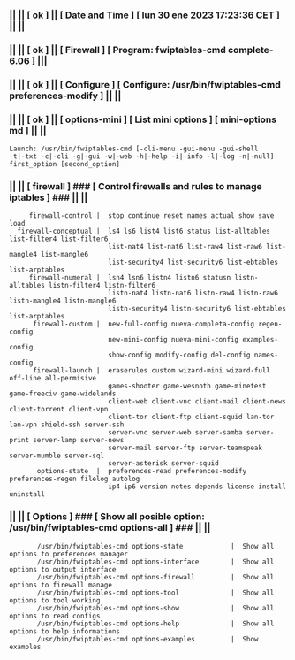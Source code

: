 ### || || [ ok ] || [ Date and Time ] [ lun 30 ene 2023 17:23:36 CET ] || ||
### || || [ ok ] || [ Firewall ] [ Program: fwiptables-cmd complete-6.06 ] |||
### || || [ ok ] || [ Configure ] [ Configure: /usr/bin/fwiptables-cmd preferences-modify ] || ||
### || || [ ok ] || [ options-mini ] [ List mini options ] [ mini-options md ] || ||
    Launch: /usr/bin/fwiptables-cmd [-cli-menu -gui-menu -gui-shell                                                     
    -t|-txt -c|-cli -g|-gui -w|-web -h|-help -i|-info -l|-log -n|-null] first_option [second_option]         
### || || [ firewall ]  ### [  Control firewalls and rules to manage iptables ] ### || ||                
         firewall-control |  stop continue reset names actual show save load                              
      firewall-conceptual |  ls4 ls6 list4 list6 status list-alltables list-filter4 list-filter6          
                             list-nat4 list-nat6 list-raw4 list-raw6 list-mangle4 list-mangle6            
                             list-security4 list-security6 list-ebtables list-arptables                   
         firewall-numeral |  lsn4 lsn6 listn4 listn6 statusn listn-alltables listn-filter4 listn-filter6  
                             listn-nat4 listn-nat6 listn-raw4 listn-raw6 listn-mangle4 listn-mangle6      
                             listn-security4 listn-security6 list-ebtables list-arptables                 
          firewall-custom |  new-full-config nueva-completa-config regen-config                           
                             new-mini-config nueva-mini-config examples-config                            
                             show-config modify-config del-config names-config                            
          firewall-launch |  eraserules custom wizard-mini wizard-full off-line all-permisive             
                             games-shooter game-wesnoth game-minetest game-freeciv game-widelands         
                             client-web client-vnc client-mail client-news client-torrent client-vpn      
                             client-tor client-ftp client-squid lan-tor lan-vpn shield-ssh server-ssh     
                             server-vnc server-web server-samba server-print server-lamp server-news      
                             server-mail server-ftp server-teamspeak server-mumble server-sql             
                             server-asterisk server-squid                                                 
           options-state  |  preferences-read preferences-modify preferences-regen filelog autolog        
                             ip4 ip6 version notes depends license install uninstall                      
### || ||  [ Options ]  ### [  Show all posible option: /usr/bin/fwiptables-cmd options-all ] ### || ||      
           /usr/bin/fwiptables-cmd options-state            |  Show all options to preferences manager        
           /usr/bin/fwiptables-cmd options-interface        |  Show all options to output interface           
           /usr/bin/fwiptables-cmd options-firewall         |  Show all options to firewall manage            
           /usr/bin/fwiptables-cmd options-tool             |  Show all options to tool working               
           /usr/bin/fwiptables-cmd options-show             |  Show all options to read configs               
           /usr/bin/fwiptables-cmd options-help             |  Show all options to help informations          
           /usr/bin/fwiptables-cmd options-examples         |  Show examples                                  
